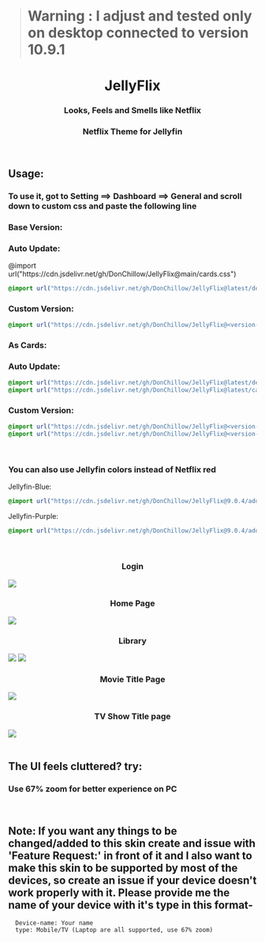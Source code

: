 > # **Warning** : I adjust and tested only on desktop connected to version 10.9.1

<div align="center">
<h1>JellyFlix</h1>
<h3>Looks, Feels and Smells like Netflix</h3>
<h3>Netflix Theme for Jellyfin</h3>
</div>
<br>
<h2>Usage:</h2>
<h3> To use it, got to Setting ==> Dashboard ==> General and scroll down to custom css and paste the following line</h3>


<h3>Base Version:</h3>
<h3>Auto Update: </h3>
@import url("https://cdn.jsdelivr.net/gh/DonChillow/JellyFlix@main/cards.css")

```css
@import url("https://cdn.jsdelivr.net/gh/DonChillow/JellyFlix@latest/default.css");
```

<h3>Custom  Version:</h3>

```css
@import url("https://cdn.jsdelivr.net/gh/DonChillow/JellyFlix@<version-number>/default.css");
```

<h3>As Cards:</h3>
<h3>Auto Update:</h3>

```css
@import url("https://cdn.jsdelivr.net/gh/DonChillow/JellyFlix@latest/default.css");
@import url("https://cdn.jsdelivr.net/gh/DonChillow/JellyFlix@latest/cards.css");
```

<h3>Custom Version:</h3>

```css
@import url("https://cdn.jsdelivr.net/gh/DonChillow/JellyFlix@<version-number>/default.css");
@import url("https://cdn.jsdelivr.net/gh/DonChillow/JellyFlix@<version-number>/cards.css");
```

<br>
<h3>You can also use Jellyfin colors instead of Netflix red </h3>
Jellyfin-Blue:

```css
@import url("https://cdn.jsdelivr.net/gh/DonChillow/JellyFlix@9.0.4/addons/jf-blue.css");
```
Jellyfin-Purple:

```css
@import url("https://cdn.jsdelivr.net/gh/DonChillow/JellyFlix@9.0.4/addons/jf-purple.css");
```


<br>
<div class="imagesCont">
  <div class="Login">
    <h3 align="center">Login</h3>
    <img src="https://cdn.jsdelivr.net/gh/DonChillow/JellyFlix@latest/img/Login.jpg">
  </div>
  <div class="home">
    <h3 align="center">Home Page</h3>
    <img src="https://cdn.jsdelivr.net/gh/DonChillow/JellyFlix@latest/img/Home.jpg">
  </div>  
  <div class="lib">
    <h3 align="center">Library</h3>
    <img src="https://cdn.jsdelivr.net/gh/DonChillow/JellyFlix@latest/img/Movies.jpg">
    <img src="https://cdn.jsdelivr.net/gh/DonChillow/JellyFlix@latest/img/TV%20Shows.jpg">
  </div>
  <div class="titleMov">
    <h3 align="center">Movie Title Page</h3>
    <img src="https://cdn.jsdelivr.net/gh/DonChillow/JellyFlix@latest/img/Title%20Page-Movie.jpg">
  </div>
  <div class="titleTv">
    <h3 align="center">TV Show Title page</h3>
    <img src="https://cdn.jsdelivr.net/gh/DonChillow/JellyFlix@latest/img/Title%20Page-TV.jpg">
  </div>
</div>
<br>
<div class="faq">
<h2>The UI feels cluttered? try:</h2><h3>Use 67% zoom for better experience on PC</h3>
</div>
<br>
<div class="note">
  <h2>Note: If you want any things to be changed/added to this skin create and issue with 'Feature Request:' in front of it and I also want to make this skin to be supported by most of the devices, so create an issue if your device doesn't work properly with it. Please provide me the name of your device with it's type in this format-<br></h2>

  ```
    Device-name: Your name
    type: Mobile/TV (Laptop are all supported, use 67% zoom)
  ```
</div>
<br>
